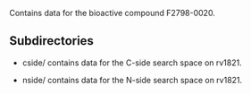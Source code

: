 Contains data for the bioactive compound F2798-0020.

## Subdirectories

- cside/ contains data for the C-side search space on rv1821.

- nside/ contains data for the N-side search space on rv1821.

